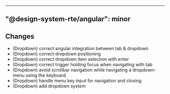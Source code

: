 ---
  "@design-system-rte/angular": minor
  ---
  
  ## Changes

- (Dropdown) correct angular integration between tab & dropdown
- (Dropdown) correct dropdown positioning
- (Dropdown) correct dropdown item selection with enter
- (Dropdown) correct trigger holding focus when navigating with tab
- (Dropdown) avoid scrollbar navigation while navigating a dropdown-menu using the keyboard
- (Dropdown) handle menu key input for navigation and closing
- (Dropdown) add dropdown system
